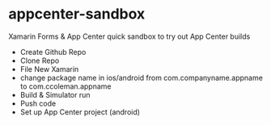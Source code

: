 # appcenter-sandbox

Xamarin Forms &amp; App Center quick sandbox to try out App Center builds

- Create Github Repo
- Clone Repo
- File New Xamarin
- change package name in ios/android from com.companyname.appname to com.ccoleman.appname
- Build & Simulator run
- Push code
- Set up App Center project (android)
